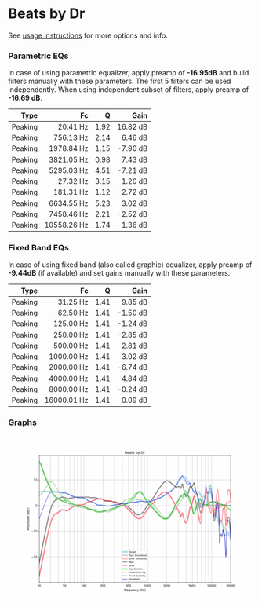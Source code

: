 # Beats by Dr
See [usage instructions](https://github.com/jaakkopasanen/AutoEq#usage) for more options and info.

### Parametric EQs
In case of using parametric equalizer, apply preamp of **-16.95dB** and build filters manually
with these parameters. The first 5 filters can be used independently.
When using independent subset of filters, apply preamp of **-16.69 dB**.

| Type    | Fc          |    Q | Gain     |
|--------:|------------:|-----:|---------:|
| Peaking | 20.41 Hz    | 1.92 | 16.82 dB |
| Peaking | 756.13 Hz   | 2.14 | 6.46 dB  |
| Peaking | 1978.84 Hz  | 1.15 | -7.90 dB |
| Peaking | 3821.05 Hz  | 0.98 | 7.43 dB  |
| Peaking | 5295.03 Hz  | 4.51 | -7.21 dB |
| Peaking | 27.32 Hz    | 3.15 | 1.20 dB  |
| Peaking | 181.31 Hz   | 1.12 | -2.72 dB |
| Peaking | 6634.55 Hz  | 5.23 | 3.02 dB  |
| Peaking | 7458.46 Hz  | 2.21 | -2.52 dB |
| Peaking | 10558.26 Hz | 1.74 | 1.36 dB  |

### Fixed Band EQs
In case of using fixed band (also called graphic) equalizer, apply preamp of **-9.44dB**
(if available) and set gains manually with these parameters.

| Type    | Fc          |    Q | Gain     |
|--------:|------------:|-----:|---------:|
| Peaking | 31.25 Hz    | 1.41 | 9.85 dB  |
| Peaking | 62.50 Hz    | 1.41 | -1.50 dB |
| Peaking | 125.00 Hz   | 1.41 | -1.24 dB |
| Peaking | 250.00 Hz   | 1.41 | -2.85 dB |
| Peaking | 500.00 Hz   | 1.41 | 2.81 dB  |
| Peaking | 1000.00 Hz  | 1.41 | 3.02 dB  |
| Peaking | 2000.00 Hz  | 1.41 | -6.74 dB |
| Peaking | 4000.00 Hz  | 1.41 | 4.84 dB  |
| Peaking | 8000.00 Hz  | 1.41 | -0.24 dB |
| Peaking | 16000.01 Hz | 1.41 | 0.09 dB  |

### Graphs
![](./Beats%20by%20Dr.png)